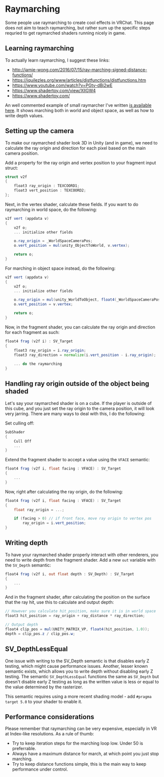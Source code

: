 # Raymarching
Some people use raymarching to create cool effects in VRChat. This page does not aim to teach raymarching, but rather sum up the specific steps requried to get raymarched shaders running nicely in game.

## Learning raymarching
To actually learn raymarching, I suggest these links:
- http://jamie-wong.com/2016/07/15/ray-marching-signed-distance-functions/
- https://iquilezles.org/www/articles/distfunctions/distfunctions.htm
- https://www.youtube.com/watch?v=PGtv-dBi2wE
- https://www.shadertoy.com/view/XllGW4
- https://www.shadertoy.com/

An well commented example of small raymarcher I've written [is available here](https://github.com/pema99/shader-knowledge/blob/main/attachments/RaymarchingExample.shader). It shows marching both in world and object space, as well as how to write depth values.

## Setting up the camera
To make our raymarched shader look 3D in Unity (and in game), we need to calculate the ray origin and direction for each pixel based on the main camera position.

Add a property for the ray origin and vertex position to your fragment input struct:
```glsl
struct v2f
{
    float3 ray_origin : TEXCOORD1;
    float3 vert_position : TEXCOORD2;
};
```

Next, in the vertex shader, calculate these fields. If you want to do raymarching in world space, do the following:
```glsl
v2f vert (appdata v)
{
    v2f o;
    ... initialize other fields

    o.ray_origin = _WorldSpaceCameraPos;
    o.vert_position = mul(unity_ObjectToWorld, v.vertex);

    return o;
}
```
For marching in object space instead, do the following:
```glsl
v2f vert (appdata v)
{
    v2f o;
    ... initialize other fields

    o.ray_origin = mul(unity_WorldToObject, float4(_WorldSpaceCameraPos, 1));
    o.vert_position = v.vertex;

    return o;
}
```

Now, in the fragment shader, you can calculate the ray origin and direction for each fragment as such:

```glsl
float4 frag (v2f i) : SV_Target
{
    float3 ray_origin = i.ray_origin;
    float3 ray_direction = normalize(i.vert_position - i.ray_origin);
    
    ... do the raymarching
}
```

## Handling ray origin outside of the object being shaded
Let's say your raymarched shader is on a cube. If the player is outside of this cube, and you just set the ray origin to the camera position, it will look very jarring. There are many ways to deal with this, I do the following:

Set culling off:
```glsl
SubShader
{
    Cull Off
    ...
}
```

Extend the fragment shader to accept a value using the `VFACE` semantic:
```glsl
float4 frag (v2f i, float facing : VFACE) : SV_Target
{
    ...
}
```

Now, right after calculating the ray origin, do the following:
```glsl
float4 frag (v2f i, float facing : VFACE) : SV_Target
{
    float ray_origin = ...;

    if (facing > 0) // if front face, move ray origin to vertex pos
        ray_origin = i.vert_position;
}
```

## Writing depth
To have your raymarched shader properly interact with other renderers, you need to write depth from the fragment shader. Add a new `out` variable with the `SV_Depth` semantic:

```glsl
float4 frag (v2f i, out float depth : SV_Depth) : SV_Target
{
    ...
}
```

And in the fragment shader, after calculating the position on the surface that the ray hit, use this to calculate and output depth:

```glsl
// However you calculate hit_position, make sure it is in world space
float3 hit_position = ray_origin + ray_distance * ray_direction;

// Output depth
float4 clip_pos = mul(UNITY_MATRIX_VP, float4(hit_position, 1.0));
depth = clip_pos.z / clip_pos.w;
```

## SV_DepthLessEqual
One issue with writing to the SV_Depth semantic is that disables early Z testing, which might cause performance issues. Another, lesser known semantic exists, which allows you to write depth without disabling early Z testing. The semantic `SV_DepthLessEqual` functions the same as `SV_Depth` but doesn't disable early Z testing as long as the written value is less or equal to the value determined by the rasterizer.

This semantic requires using a more recent shading model - add `#pragma target 5.0` to your shader to enable it.

## Performance considerations
Please remember that raymarching can be very expensive, especially in VR at Index-like resolutions. As a rule of thumb:

- Try to keep iteration steps for the marching loop low. Under 50 is preferrable.
- Always have a maximum distance for march, at which point you just stop marching.
- Try to keep distance functions simple, this is the main way to keep performance under control.
